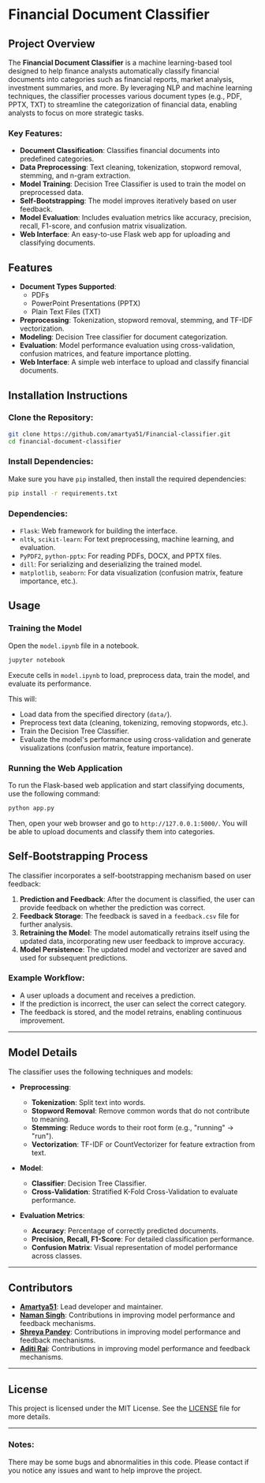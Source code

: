 # Financial Document Classifier

## Project Overview
The **Financial Document Classifier** is a machine learning-based tool designed to help finance analysts automatically classify financial documents into categories such as financial reports, market analysis, investment summaries, and more. By leveraging NLP and machine learning techniques, the classifier processes various document types (e.g., PDF, PPTX, TXT) to streamline the categorization of financial data, enabling analysts to focus on more strategic tasks.

### Key Features:
- **Document Classification**: Classifies financial documents into predefined categories.
- **Data Preprocessing**: Text cleaning, tokenization, stopword removal, stemming, and n-gram extraction.
- **Model Training**: Decision Tree Classifier is used to train the model on preprocessed data.
- **Self-Bootstrapping**: The model improves iteratively based on user feedback.
- **Model Evaluation**: Includes evaluation metrics like accuracy, precision, recall, F1-score, and confusion matrix visualization.
- **Web Interface**: An easy-to-use Flask web app for uploading and classifying documents.

## Features
- **Document Types Supported**: 
    - PDFs
    - PowerPoint Presentations (PPTX)
    - Plain Text Files (TXT)
- **Preprocessing**: Tokenization, stopword removal, stemming, and TF-IDF vectorization.
- **Modeling**: Decision Tree classifier for document categorization.
- **Evaluation**: Model performance evaluation using cross-validation, confusion matrices, and feature importance plotting.
- **Web Interface**: A simple web interface to upload and classify financial documents.

## Installation Instructions

### Clone the Repository:
```bash
git clone https://github.com/amartya51/Financial-classifier.git
cd financial-document-classifier
```

### Install Dependencies:
Make sure you have `pip` installed, then install the required dependencies:
```bash
pip install -r requirements.txt
```

### Dependencies:
- `Flask`: Web framework for building the interface.
- `nltk`, `scikit-learn`: For text preprocessing, machine learning, and evaluation.
- `PyPDF2`, `python-pptx`: For reading PDFs, DOCX, and PPTX files.
- `dill`: For serializing and deserializing the trained model.
- `matplotlib`, `seaborn`: For data visualization (confusion matrix, feature importance, etc.).

## Usage

### Training the Model
Open the `model.ipynb` file in a notebook.
```bash
jupyter notebook
```
Execute cells in `model.ipynb` to load, preprocess data, train the model, and evaluate its performance.

This will:
- Load data from the specified directory (`data/`).
- Preprocess text data (cleaning, tokenizing, removing stopwords, etc.).
- Train the Decision Tree Classifier.
- Evaluate the model's performance using cross-validation and generate visualizations (confusion matrix, feature importance).

### Running the Web Application
To run the Flask-based web application and start classifying documents, use the following command:

```bash
python app.py
```
Then, open your web browser and go to `http://127.0.0.1:5000/`. You will be able to upload documents and classify them into categories.

## Self-Bootstrapping Process
The classifier incorporates a self-bootstrapping mechanism based on user feedback:

1. **Prediction and Feedback**: After the document is classified, the user can provide feedback on whether the prediction was correct. 
2. **Feedback Storage**: The feedback is saved in a `feedback.csv` file for further analysis.
3. **Retraining the Model**: The model automatically retrains itself using the updated data, incorporating new user feedback to improve accuracy.
4. **Model Persistence**: The updated model and vectorizer are saved and used for subsequent predictions.

### Example Workflow:
- A user uploads a document and receives a prediction.
- If the prediction is incorrect, the user can select the correct category.
- The feedback is stored, and the model retrains, enabling continuous improvement.

---

## Model Details

The classifier uses the following techniques and models:

- **Preprocessing**:
  - **Tokenization**: Split text into words.
  - **Stopword Removal**: Remove common words that do not contribute to meaning.
  - **Stemming**: Reduce words to their root form (e.g., "running" -> "run").
  - **Vectorization**: TF-IDF or CountVectorizer for feature extraction from text.

- **Model**: 
  - **Classifier**: Decision Tree Classifier.
  - **Cross-Validation**: Stratified K-Fold Cross-Validation to evaluate performance.

- **Evaluation Metrics**:
  - **Accuracy**: Percentage of correctly predicted documents.
  - **Precision, Recall, F1-Score**: For detailed classification performance.
  - **Confusion Matrix**: Visual representation of model performance across classes.

---
## Contributors
- **[Amartya51](https://github.com/amartya51)**: Lead developer and maintainer.
- **[Naman Singh](https://github.com/contributorusername)**: Contributions in improving model performance and feedback mechanisms.
- **[Shreya Pandey](https://github.com/contributorusername)**: Contributions in improving model performance and feedback mechanisms.
- **[Aditi Rai](https://github.com/contributorusername)**: Contributions in improving model performance and feedback mechanisms.
---

## License
This project is licensed under the MIT License. See the [LICENSE](LICENSE) file for more details.

---

### Notes:
There may be some bugs and abnormalities in this code. Please contact if you notice any issues and want to help improve the project.
